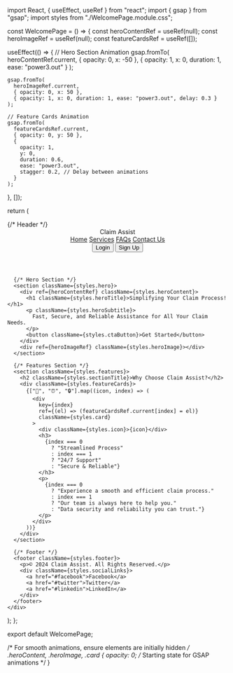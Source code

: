 import React, { useEffect, useRef } from "react";
import { gsap } from "gsap";
import styles from "./WelcomePage.module.css";

const WelcomePage = () => {
  const heroContentRef = useRef(null);
  const heroImageRef = useRef(null);
  const featureCardsRef = useRef([]);

  useEffect(() => {
    // Hero Section Animation
    gsap.fromTo(
      heroContentRef.current,
      { opacity: 0, x: -50 },
      { opacity: 1, x: 0, duration: 1, ease: "power3.out" }
    );

    gsap.fromTo(
      heroImageRef.current,
      { opacity: 0, x: 50 },
      { opacity: 1, x: 0, duration: 1, ease: "power3.out", delay: 0.3 }
    );

    // Feature Cards Animation
    gsap.fromTo(
      featureCardsRef.current,
      { opacity: 0, y: 50 },
      {
        opacity: 1,
        y: 0,
        duration: 0.6,
        ease: "power3.out",
        stagger: 0.2, // Delay between animations
      }
    );
  }, []);

  return (
    <div className={styles.container}>
      {/* Header */}
      <header className={styles.header}>
        <div className={styles.logo}>Claim Assist</div>
        <nav className={styles.navbar}>
          <a href="#home">Home</a>
          <a href="#services">Services</a>
          <a href="#faqs">FAQs</a>
          <a href="#contact">Contact Us</a>
        </nav>
        <div className={styles.authButtons}>
          <button className={styles.loginButton}>Login</button>
          <button className={styles.signupButton}>Sign Up</button>
        </div>
      </header>

      {/* Hero Section */}
      <section className={styles.hero}>
        <div ref={heroContentRef} className={styles.heroContent}>
          <h1 className={styles.heroTitle}>Simplifying Your Claim Process!</h1>
          <p className={styles.heroSubtitle}>
            Fast, Secure, and Reliable Assistance for All Your Claim Needs.
          </p>
          <button className={styles.ctaButton}>Get Started</button>
        </div>
        <div ref={heroImageRef} className={styles.heroImage}></div>
      </section>

      {/* Features Section */}
      <section className={styles.features}>
        <h2 className={styles.sectionTitle}>Why Choose Claim Assist?</h2>
        <div className={styles.featureCards}>
          {["🔄", "⏰", "🔒"].map((icon, index) => (
            <div
              key={index}
              ref={(el) => (featureCardsRef.current[index] = el)}
              className={styles.card}
            >
              <div className={styles.icon}>{icon}</div>
              <h3>
                {index === 0
                  ? "Streamlined Process"
                  : index === 1
                  ? "24/7 Support"
                  : "Secure & Reliable"}
              </h3>
              <p>
                {index === 0
                  ? "Experience a smooth and efficient claim process."
                  : index === 1
                  ? "Our team is always here to help you."
                  : "Data security and reliability you can trust."}
              </p>
            </div>
          ))}
        </div>
      </section>

      {/* Footer */}
      <footer className={styles.footer}>
        <p>© 2024 Claim Assist. All Rights Reserved.</p>
        <div className={styles.socialLinks}>
          <a href="#facebook">Facebook</a>
          <a href="#twitter">Twitter</a>
          <a href="#linkedin">LinkedIn</a>
        </div>
      </footer>
    </div>
  );
};

export default WelcomePage;





/* For smooth animations, ensure elements are initially hidden */
.heroContent, .heroImage, .card {
  opacity: 0; /* Starting state for GSAP animations */
}
